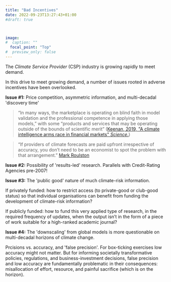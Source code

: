 ```yaml
---
title: "Bad Incentives"
date: 2022-09-23T13:27:43+01:00
#draft: true 



image: 
#  caption: ""
  focal_point: "Top"
#  preview_only: false
---
```


The *Climate Service Provider* (CSP) industry is growing rapidly to meet demand.

In this drive to meet growing demand, a number of issues rooted in adverse incentives have been overlooked. 

**Issue \#1:** Price competition, asymmetric information, and multi-decadal 'discovery time'
  > “In many ways, the marketplace is operating on blind faith in model validation and the
     professional competence in applying those models,” with some “products and services
     that may be operating outside of the bounds of scientific merit” ([Keenan, 2019, "A climate
     intelligence arms race in financial markets" *Science*.](https://www.science.org/doi/10.1126/science.aay8442))

  > “If providers of climate forecasts are paid upfront irrespective of accuracy, you don’t need to 
     be an economist to spot the problem with that arrangement.” [Mark Roulston](https://www.lancaster.ac.uk/lums/news/how-prediction-markets-could-improve-climate-risk-policies-and-investment-decisions)

**Issue \#2:** Possibility of 'results-led' research. Parallels with Credit-Rating Agencies pre-2007!

**Issue \#3:** The 'public good' nature of much climate-risk information.

If privately funded: how to restrict access (to private-good or club-good status) so that
individual organisations can benefit from funding the development of climate-risk information?

If publicly funded: how to fund this very applied type of research, in the required
frequency of updates, when the output isn’t in the form of a piece of work suitable for a
high-ranked academic journal?

**Issue \#4:** The 'downscaling' from global models is more questionable on multi-decadal horizons of
climate change.

Prcisions vs. accuracy, and 'false precision'. For box-ticking exercises low accuracy might not matter. 
But for informing societally transformative policies, regulations, and business-investment decisions, 
false precision and low accuracy are fundamentally problematic in their consequences: misallocation of effort, resource, and painful sacrifice (which is on the horizon). 
